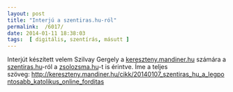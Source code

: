 ```yaml
---
layout: post
title: "Interjú a szentiras.hu-ról"
permalink:  /6017/ 
date: 2014-01-11 18:38:03
tags:  [ digitális, szentírás, másutt ] 
---
```

Interjút készített velem Szilvay Gergely a <a href="http://kereszteny.mandiner.hu">kereszteny.mandiner.hu</a> számára a <a href="http://szentiras.hu">szentiras.hu</a>-ról a <a href="http://zsolozsma.katolikus.hu">zsolozsma.hu</a>-t is érintve. Íme a teljes szöveg:&nbsp;http://kereszteny.mandiner.hu/cikk/20140107_szentiras_hu_a_legpontosabb_katolikus_online_forditas

